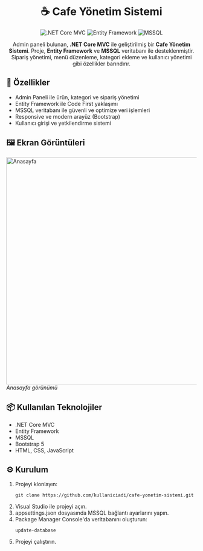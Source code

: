 <h1 align="center">☕ Cafe Yönetim Sistemi</h1>

<p align="center">
  <img src="https://img.shields.io/badge/.NET%20Core%20MVC-512BD4?style=for-the-badge&logo=dotnet&logoColor=white" alt=".NET Core MVC">
  <img src="https://img.shields.io/badge/Entity%20Framework-5C2D91?style=for-the-badge&logo=entity-framework&logoColor=white" alt="Entity Framework">
  <img src="https://img.shields.io/badge/Microsoft%20SQL%20Server-CC2927?style=for-the-badge&logo=microsoft-sql-server&logoColor=white" alt="MSSQL">
</p>

<p align="center">
  Admin paneli bulunan, <b>.NET Core MVC</b> ile geliştirilmiş bir <b>Cafe Yönetim Sistemi</b>. 
  Proje, <b>Entity Framework</b> ve <b>MSSQL</b> veritabanı ile desteklenmiştir. 
  Sipariş yönetimi, menü düzenleme, kategori ekleme ve kullanıcı yönetimi gibi özellikler barındırır.
</p>

<h2>🚀 Özellikler</h2>
<ul>
  <li>Admin Paneli ile ürün, kategori ve sipariş yönetimi</li>
  <li>Entity Framework ile Code First yaklaşımı</li>
  <li>MSSQL veritabanı ile güvenli ve optimize veri işlemleri</li>
  <li>Responsive ve modern arayüz (Bootstrap)</li>
  <li>Kullanıcı girişi ve yetkilendirme sistemi</li>
</ul>

<h2>🖼️ Ekran Görüntüleri</h2>
<p>
  <img src="(https://github.com/Einaar5/CafeWebApp/blob/master/Ana%20ekran.png?raw=true)](https://raw.githubusercontent.com/Einaar5/CafeWebApp/refs/heads/master/Ana%20ekran.png)" alt="Anasayfa" width="600">
  <br>
  <em>Anasayfa görünümü</em>
</p>

<h2>📦 Kullanılan Teknolojiler</h2>
<ul>
  <li>.NET Core MVC</li>
  <li>Entity Framework</li>
  <li>MSSQL</li>
  <li>Bootstrap 5</li>
  <li>HTML, CSS, JavaScript</li>
</ul>

<h2>⚙️ Kurulum</h2>
<ol>
  <li>Projeyi klonlayın:
    <pre><code>git clone https://github.com/kullaniciadi/cafe-yonetim-sistemi.git</code></pre>
  </li>
  <li>Visual Studio ile projeyi açın.</li>
  <li>appsettings.json dosyasında MSSQL bağlantı ayarlarını yapın.</li>
  <li>Package Manager Console'da veritabanını oluşturun:
    <pre><code>update-database</code></pre>
  </li>
  <li>Projeyi çalıştırın.</li>
</ol>
